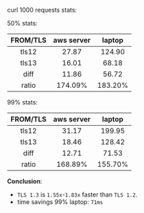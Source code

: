 curl 1000 requests stats:

50% stats:

**FROM/TLS**|**aws server**|**laptop**
:-----:|:-----:|:-----:
tls12|27.87|124.90
tls13|16.01|68.18
diff|11.86|56.72
ratio|174.09%|183.20%

99% stats:

**FROM/TLS**|**aws server**|**laptop**
:-----:|:-----:|:-----:
tls12|31.17|199.95
tls13|18.46|128.42
diff|12.71|71.53
ratio|168.89%|155.70%

**Conclusion**: 
- `TLS 1.3` is `1.55x`-`1.83x` faster than `TLS 1.2`.
- time savings 99% laptop: `71ms`